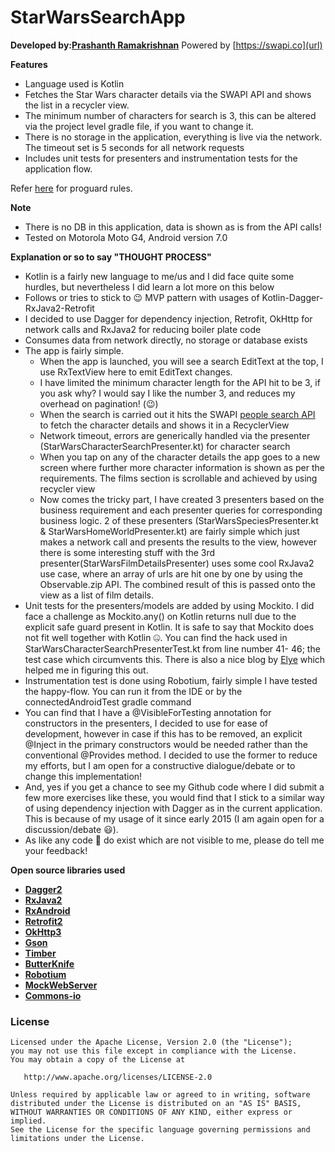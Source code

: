StarWarsSearchApp
=======

**Developed by:[Prashanth Ramakrishnan](prashanth_r03@yahoo.co.in)**
Powered by [https://swapi.co](url)

**Features**
- Language used is Kotlin
- Fetches the Star Wars character details via the SWAPI API and shows the list in a recycler view.
- The minimum number of characters for search is 3, this can be altered via the project level gradle file, if you want to change it.
- There is no storage in the application, everything is live via the network. The timeout set is 5 seconds for all network requests
- Includes unit tests for presenters and instrumentation tests for the application flow.

Refer [here](https://gist.github.com/jemshit/767ab25a9670eb0083bafa65f8d786bb) for proguard rules.

**Note**
- There is no DB in this application, data is shown as is from the API calls!
- Tested on Motorola Moto G4, Android version 7.0


**Explanation or so to say "THOUGHT PROCESS"**

- Kotlin is a fairly new language to me/us and I did face quite some hurdles, but nevertheless I did learn a lot more on this below
- Follows or tries to stick to 😉 MVP pattern with usages of Kotlin-Dagger-RxJava2-Retrofit
- I decided to use Dagger for dependency injection, Retrofit, OkHttp for network calls and RxJava2 for reducing boiler plate code
- Consumes data from network directly, no storage or database exists
- The app is fairly simple.
    - When the app is launched, you will see a search EditText at the top, I use RxTextView here to emit EditText changes.
    - I have limited the minimum character length for the API hit to be 3, if you ask why? I would say I like the number 3, and reduces my
    overhead on pagination! (😉)
    - When the search is carried out it hits the SWAPI [people search API](https://swapi.co/documentation#search) to fetch the character details and shows it in a RecyclerView
    - Network timeout, errors are generically handled via the presenter (StarWarsCharacterSearchPresenter.kt) for character search
    - When you tap on any of the character details the app goes to a new screen where further more character information is shown as per the requirements. The films section is
    scrollable and achieved by using recycler view
    - Now comes the tricky part, I have created 3 presenters based on the business requirement and each presenter queries for corresponding business logic.
    2 of these presenters (StarWarsSpeciesPresenter.kt & StarWarsHomeWorldPresenter.kt) are fairly simple which just makes a network call and presents the results to the view, however there is some interesting stuff with
    the 3rd presenter(StarWarsFilmDetailsPresenter) uses some cool RxJava2 use case, where an array of urls are hit one by one by using the Observable.zip API. The combined result 
    of this is passed onto the view as a list of film details.
- Unit tests for the presenters/models are added by using Mockito. I did face a challenge as Mockito.any() on Kotlin returns null due to the
explicit safe guard present in Kotlin. It is safe to say that Mockito does not fit well together with Kotlin 🤐. You can find the hack used in StarWarsCharacterSearchPresenterTest.kt from line number 41- 46; the
test case which circumvents this. There is also a nice blog by [Elye](https://medium.com/@elye.project/befriending-kotlin-and-mockito-1c2e7b0ef791) which helped me in figuring this out.
- Instrumentation test is done using Robotium, fairly simple I have tested the happy-flow. You can run it from the IDE or by the connectedAndroidTest
gradle command
- You can find that I have a @VisibleForTesting annotation for constructors in the presenters, I decided to use for ease of development, however in case 
if this has to be removed, an explicit @Inject in the primary constructors would be needed rather than the conventional @Provides method. I decided to use the
former to reduce my efforts, but I am open for a constructive dialogue/debate or to change this implementation!
- And, yes if you get a chance to see my Github code where I did submit a few more exercises like these, you would find that I stick to a similar
way of using dependency injection with Dagger as in the current application. This is because of my usage of it since early 2015 (I am again open for
a discussion/debate 😃).
- As like any code 🐞 do exist which are not visible to me, please do tell me your feedback! 

**Open source libraries used**

- **[Dagger2](https://github.com/google/dagger)**
- **[RxJava2](https://github.com/ReactiveX/RxJava)**
- **[RxAndroid](https://github.com/ReactiveX/RxAndroid)**
- **[Retrofit2](https://github.com/square/retrofit)**
- **[OkHttp3](https://github.com/square/okhttp)**
- **[Gson](https://github.com/google/gson)**
- **[Timber](https://github.com/JakeWharton/timber)**
- **[ButterKnife](https://github.com/JakeWharton/butterknife)**
- **[Robotium](https://github.com/RobotiumTech/robotium)**
- **[MockWebServer](https://github.com/square/okhttp/tree/master/mockwebserver)**
- **[Commons-io](https://commons.apache.org/proper/commons-io/)**

### License

    Licensed under the Apache License, Version 2.0 (the "License");
    you may not use this file except in compliance with the License.
    You may obtain a copy of the License at

       http://www.apache.org/licenses/LICENSE-2.0

    Unless required by applicable law or agreed to in writing, software
    distributed under the License is distributed on an "AS IS" BASIS,
    WITHOUT WARRANTIES OR CONDITIONS OF ANY KIND, either express or implied.
    See the License for the specific language governing permissions and
    limitations under the License.